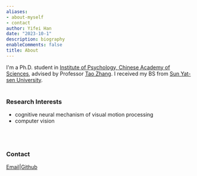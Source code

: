 ```yaml
---
aliases:
- about-myself
- contact
author: Yifei Han
date: "2023-10-1"
description: biography
enableComments: false
title: About
---
```


I'm a Ph.D. student in [Institute of Psychology, Chinese Academy of Sciences](http://www.psych.ac.cn/), advised by Professor [Tao Zhang](http://www.psych.cas.cn/team/yjy/index_90511.html?json=http://www.psych.cas.cn/sourcedb_psych_cas/cn/expert/201003/t20100324_6369818.json). I received my BS from [Sun Yat-sen University](https://www.sysu.edu.cn/). 
<br>
<br>

### **Research Interests**
- cognitive neural mechanism of visual motion processing
- computer vision
<br>
<br>

### **Contact**
[Email](hanyf@psych.ac.cn)|[Github](https://github.com/hanyf888)







